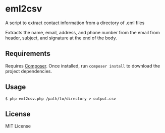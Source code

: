 # eml2csv

A script to extract contact information from a directory of .eml files

Extracts the name, email, address, and phone number from the email from header, subject, and signature at the end of the body.

## Requirements

Requires [Composer](https://getcomposer.org/). Once installed, run `composer install` to download the project dependencies.

## Usage

```
$ php eml2csv.php /path/to/directory > output.csv
```

## License

MIT License